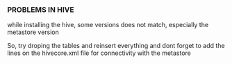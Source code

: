 ### PROBLEMS IN HIVE

while installing the hive, some versions does not match, especially the metastore version <br/>

So, try droping the tables and reinsert everything and dont forget to add the lines on the hivecore.xml file for connectivity with the metastore <br/>
